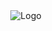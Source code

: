 
<div align="center">
    <img src="https://github.com/dhuvisionlab/SOD/blob/2f6d0460a98367bd6065baadecbad5b82604f94c/DHU.gif" alt="Logo" />
</div>

